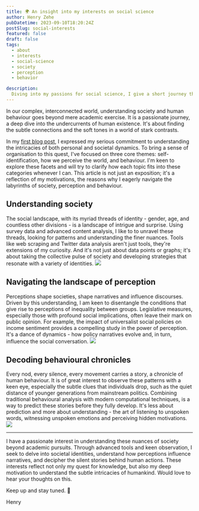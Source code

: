 ```yaml
---
title: 🌍 An insight into my interests on social science
author: Henry Zehe
pubDatetime: 2023-09-10T18:20:24Z
postSlug: social-interests
featured: false
draft: false
tags:
  - about
  - interests
  - social-science
  - society
  - perception
  - behavior

description:
  Diving into my passions for social science, I give a short journey through my thoughts on society, perception and the narratives of behaviour.
---
```


In our complex, interconnected world, understanding society and human behaviour goes beyond mere academic exercise. It is a passionate journey, a deep dive into the undercurrents of human existence. It's about finding the subtle connections and the soft tones in a world of stark contrasts.

In my [first blog post](blog-introduction "blog-introduction"), I expressed my serious commitment to understanding the intricacies of both personal and societal dynamics. To bring a sense of organisation to this quest, I've focused on three core themes: self-identification, how we perceive the world, and behaviour. I'm keen to explore these facets and will try to clarify how each topic fits into these categories whenever I can. This article is not just an exposition; it's a reflection of my motivations, the reasons why I eagerly navigate the labyrinths of society, perception and behaviour.


## Understanding society

The social landscape, with its myriad threads of identity - gender, age, and countless other divisions - is a landscape of intrigue and surprise. Using survey data and advanced content analysis, I like to to unravel these threads, looking for patterns and understanding the finer nuances. Tools like web scraping and Twitter data analysis aren't just tools, they're extensions of my curiosity. And it's not just about data points or graphs; it's about taking the collective pulse of society and developing strategies that resonate with a variety of identities. 
<img src="/assets/blog/segment.svg" class="aspect-square justify-start border-none">

## Navigating the landscape of perception

Perceptions shape societies, shape narratives and influence discourses. Driven by this understanding, I am keen to disentangle the conditions that give rise to perceptions of inequality between groups. Legislative measures, especially those with profound social implications, often leave their mark on public opinion. For example, the impact of universalist social policies on income sentiment provides a compelling study in the power of perception. It's a dance of dynamics - how policy narratives evolve and, in turn, influence the social conversation.
<img src="/assets/blog/perception.svg" class="aspect-square justify-start border-none">

## Decoding behavioural chronicles

Every nod, every silence, every movement carries a story, a chronicle of human behaviour. It is of great interest to observe these patterns with a keen eye, especially the subtle clues that individuals drop, such as the quiet distance of younger generations from mainstream politics. Combining traditional behavioural analysis with modern computational techniques, is a way to predict these stories before they fully develop. It's less about prediction and more about understanding - the art of listening to unspoken words, witnessing unspoken emotions and perceiving hidden motivations.
<img src="/assets/blog/behavior.svg" class="aspect-square justify-start border-none">

---

I have a passionate interest in understanding these nuances of society beyond academic pursuits. Through advanced tools and keen observation, I seek to delve into societal identities, understand how perceptions influence narratives, and decipher the silent stories behind human actions. These interests reflect not only my quest for knowledge, but also my deep motivation to understand the subtle intricacies of humankind. Would love to hear your thoughts on this.

Keep up and stay tuned. 🐜

Henry
